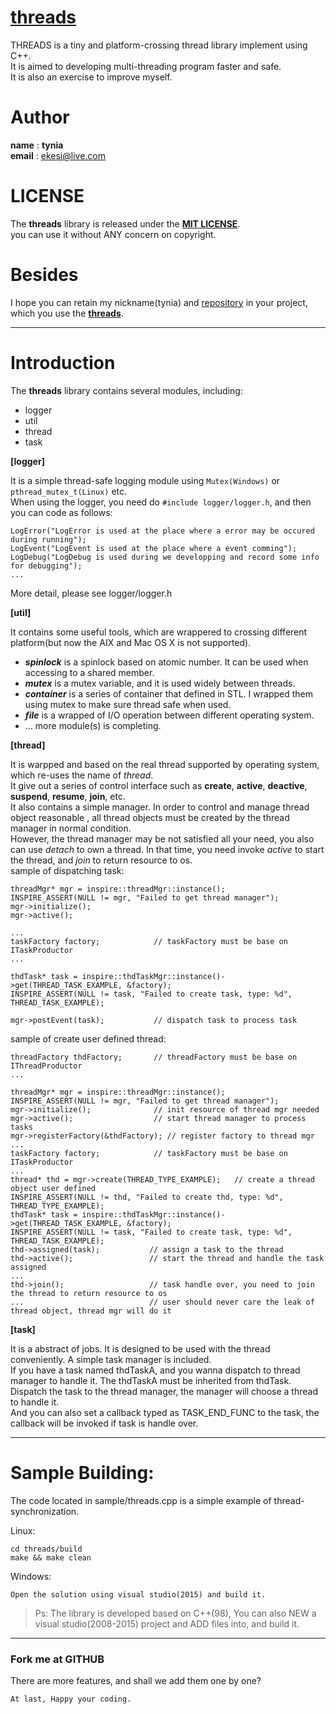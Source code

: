 # [threads](https://github.com/tynia/threads)
THREADS is a tiny and platform-crossing thread library implement using C++.  
It is aimed to developing multi-threading program faster and safe.  
It is also an exercise to improve myself.  

# Author
**name**  : **tynia**  
**email** : [ekesi@live.com](ekesi@live.com)

# LICENSE
The **threads** library is released under the [**MIT LICENSE**](http://opensource.org/licenses/mit-license.php).  
you can use it without ANY concern on copyright.  

# Besides
I hope you can retain my nickname(tynia) and [repository](https://github.com/tynia/threads) in your project, which you use the [**threads**](https://github.com/tynia/threads).  
  
---
# Introduction
The **threads** library contains several modules, including:
- logger
- util
- thread
- task

**[logger]** 

It is a simple thread-safe logging module using ```Mutex(Windows)``` or ```pthread_mutex_t(Linux)``` etc.  
When using the logger, you need do ```#include logger/logger.h```, and then you can code as follows:
```
LogError("LogError is used at the place where a error may be occured during running");
LogEvent("LogEvent is used at the place where a event comming");
LogDebug("LogDebug is used during we developping and record some info for debugging");
...
```
More detail, please see logger/logger.h


**[util]**

It contains some useful tools, which are wrappered to crossing different platform(but now the AIX and Mac OS X is not supported).
- ***spinlock***  is a spinlock based on atomic number. It can be used when accessing to a shared member.  
- ***mutex***     is a mutex variable, and it is used widely between threads.  
- ***container*** is a series of container that defined in STL. I wrapped them using mutex to make sure thread safe when used.  
- ***file***      is a wrapped of I/O operation between different operating system.  
- ... more module(s) is completing.

**[thread]**

It is warpped and based on the real thread supported by operating system, which re-uses the name of *thread*.  
It give out a series of control interface such as **create**, **active**, **deactive**, **suspend**, **resume**, **join**, etc.   
It also contains a simple manager. In order to control and manage thread object reasonable , all thread objects must be created by the thread manager in normal condition.   
However, the thread manager may be not satisfied all your need, you also can use *detach* to own a thread. In that time, you need invoke *active* to start the thread, and *join* to return resource to os.  
sample of dispatching task:
```
threadMgr* mgr = inspire::threadMgr::instance();
INSPIRE_ASSERT(NULL != mgr, "Failed to get thread manager");
mgr->initialize();
mgr->active();

...
taskFactory factory;            // taskFactory must be base on ITaskProductor
...

thdTask* task = inspire::thdTaskMgr::instance()->get(THREAD_TASK_EXAMPLE, &factory);
INSPIRE_ASSERT(NULL != task, "Failed to create task, type: %d", THREAD_TASK_EXAMPLE);

mgr->postEvent(task);           // dispatch task to process task
```

sample of create user defined thread:
```
threadFactory thdFactory;       // threadFactory must be base on IThreadProductor
...

threadMgr* mgr = inspire::threadMgr::instance();
INSPIRE_ASSERT(NULL != mgr, "Failed to get thread manager");
mgr->initialize();              // init resource of thread mgr needed
mgr->active();                  // start thread manager to process tasks
mgr->registerFactory(&thdFactory); // register factory to thread mgr
...
taskFactory factory;            // taskFactory must be base on ITaskProductor
...
thread* thd = mgr->create(THREAD_TYPE_EXAMPLE);   // create a thread object user defined
INSPIRE_ASSERT(NULL != thd, "Failed to create thd, type: %d", THREAD_TYPE_EXAMPLE);
thdTask* task = inspire::thdTaskMgr::instance()->get(THREAD_TASK_EXAMPLE, &factory);
INSPIRE_ASSERT(NULL != task, "Failed to create task, type: %d", THREAD_TASK_EXAMPLE);
thd->assigned(task);           // assign a task to the thread
thd->active();                 // start the thread and handle the task assigned
...
thd->join();                   // task handle over, you need to join the thread to return resource to os
...                            // user should never care the leak of thread object, thread mgr will do it
```

**[task]**

It is a abstract of jobs. It is designed to be used with the thread conveniently. A simple task manager is included.  
If you have a task named thdTaskA, and you wanna dispatch to thread manager to handle it. The thdTaskA must be inherited from thdTask.  
Dispatch the task to the thread manager, the manager will choose a thread to handle it.  
And you can also set a callback typed as TASK_END_FUNC to the task, the callback will be invoked if task is handle over.

 
---
# Sample Building:
The code located in sample/threads.cpp is a simple example of thread-synchronization.

Linux:
```
cd threads/build
make && make clean
```
   
Windows:
```
Open the solution using visual studio(2015) and build it.
```
> Ps: The library is developed based on C++(98), You can also NEW a visual studio(2008-2015) project and ADD files into, and build it.
   
---------------------------
### Fork me at GITHUB
There are more features, and shall we add them one by one?

```At last, Happy your coding.```
